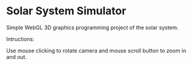 # Solar System Simulator

Simple WebGL 3D graphics programming project of the solar system.

Intructions:

Use mouse clicking to rotate camera and mouse scroll button to zoom in and out.
